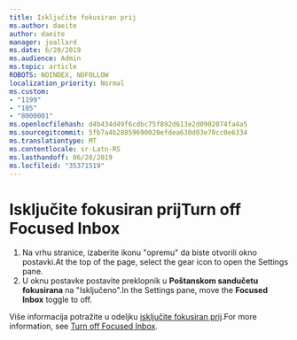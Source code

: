 ```yaml
---
title: Isključite fokusiran prij
ms.author: daeite
author: daeite
manager: joallard
ms.date: 6/20/2019
ms.audience: Admin
ms.topic: article
ROBOTS: NOINDEX, NOFOLLOW
localization_priority: Normal
ms.custom:
- "1199"
- "105"
- "8000001"
ms.openlocfilehash: d4b434d49f6cdbc75f892d613e2d0902074fa4a5
ms.sourcegitcommit: 5fb7a4b28859690020efdea630d03e70cc0e6334
ms.translationtype: MT
ms.contentlocale: sr-Latn-RS
ms.lasthandoff: 06/28/2019
ms.locfileid: "35371519"
---
```

# <a name="turn-off-focused-inbox"></a><span data-ttu-id="e2216-102">Isključite fokusiran prij</span><span class="sxs-lookup"><span data-stu-id="e2216-102">Turn off Focused Inbox</span></span>

1. <span data-ttu-id="e2216-103">Na vrhu stranice, izaberite ikonu "opremu" da biste otvorili okno postavki.</span><span class="sxs-lookup"><span data-stu-id="e2216-103">At the top of the page, select the gear icon to open the Settings pane.</span></span>
2. <span data-ttu-id="e2216-104">U oknu postavke postavite preklopnik u **Poštanskom sandučetu fokusirana** na "Isključeno".</span><span class="sxs-lookup"><span data-stu-id="e2216-104">In the Settings pane, move the **Focused Inbox** toggle to off.</span></span>

<span data-ttu-id="e2216-105">Više informacija potražite u odeljku [isključite fokusiran prij](https://support.office.com/article/f714d94d-9e63-4217-9ccb-6cb2986aa1b2?wt.mc_id=Office_Outlook_com_Alchemy#bkmk_outlookcom).</span><span class="sxs-lookup"><span data-stu-id="e2216-105">For more information, see [Turn off Focused Inbox](https://support.office.com/article/f714d94d-9e63-4217-9ccb-6cb2986aa1b2?wt.mc_id=Office_Outlook_com_Alchemy#bkmk_outlookcom).</span></span>